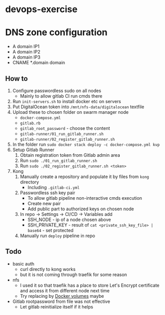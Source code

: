 # devops-exercise

# DNS zone configuration
* A domain IP1
* A domain IP2
* A domain IP3
* CNAME *.domain domain

## How to

1. Configure passwordless sudo on all nodes
    * Mainly to allow gitlab CI run cmds there
1. Run `init-servers.sh` to install docker etc on servers
1. Put DigitalOcean token into `/mnt/nfs-data/digitalocean` textfile
1. Upload these to chosen folder on swarm manager node
    * `docker-compose.yml`
    * `gitlab.rb`
    * `gitlab_root_password` - choose the content
    * `gitlab-runner/01_run_gitlab_runner.sh`
    * `gitlab-runner/02_register_gitlab_runner.sh`
1. In the folder run `sudo docker stack deploy -c docker-compose.yml kvp`
1. Setup Gitlab Runner
    1. Obtain registration token from Gitlab admin area
    1. Run `sudo ./01_run_gitlab_runner.sh`
    1. Run `sudo ./02_register_gitlab_runner.sh <token>`
1. Kong
    1. Manually create a repository and populate it by files from `kong` directory
        * Including `.gitlab-ci.yml`
    1. Passwordless ssh key pair
        * To allow gitlab pipeline non-interactive cmds execution
        * Create new pair
        * Add public part to authorized keys on chosen node
    1. In repo -> Settings -> CI/CD -> Variables add
        * SSH_NODE - ip of a node chosen above
        * SSH_PRIVATE_KEY - result of `cat <private_ssh_key_file> | base64` - set protected
    1. Manually run `deploy` pipeline in repo

## Todo
* basic auth
  * curl directly to kong works
  * but it is not coming through traefik for some reason
* nfs
  * I used it so that traefik has a place to store Let's Encrypt certificate and access it from different node next time
  * Try replacing by [Docker volumes](https://docs.docker.com/storage/volumes/) maybe
* Gitlab rootpassword from file was not effective
  * Let gitlab reinitialize itself if it helps

